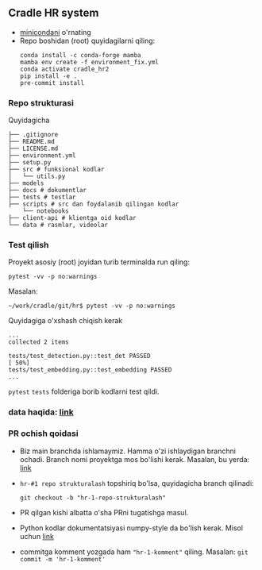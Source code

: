 ## Cradle HR system
- [minicondani](https://docs.conda.io/en/latest/miniconda.html) o'rnating
- Repo boshidan (root) quyidagilarni qiling:
    ```shell
    conda install -c conda-forge mamba
    mamba env create -f environment_fix.yml
    conda activate cradle_hr2
    pip install -e .
    pre-commit install
    ```

### Repo strukturasi
Quyidagicha

    ├── .gitignore
    ├── README.md
    ├── LICENSE.md
    ├── environment.yml
    ├── setup.py
    ├── src # funksional kodlar
    │   └── utils.py
    ├── models
    ├── docs # dokumentlar
    ├── tests # testlar
    ├── scripts # src dan foydalanib qilingan kodlar
        └── notebooks
    ├── client-api # klientga oid kodlar
    └── data # rasmlar, videolar

### Test qilish

Proyekt asosiy (root) joyidan turib terminalda run qiling:

```shell
pytest -vv -p no:warnings
```

Masalan:

```shell
~/work/cradle/git/hr$ pytest -vv -p no:warnings
```

Quyidagiga o'xshash chiqish kerak

```shell
...
collected 2 items

tests/test_detection.py::test_det PASSED                                                                                                                                                                                         [ 50%]
tests/test_embedding.py::test_embedding PASSED
...
```


`pytest` `tests` folderiga borib kodlarni test qildi.

### data haqida: [link](data/DATA.md)

### PR ochish qoidasi
- Biz main branchda ishlamaymiz. Hamma o'zi ishlaydigan branchni ochadi.
Branch nomi proyektga mos bo'lishi kerak.
Masalan, bu yerda: [link](https://github.com/orgs/cradle-uz/projects/2/views/1?layout=board)

- `hr-#1 repo strukturalash` topshiriq bo'lsa, quyidagicha branch qilinadi:

  ```shell
  git checkout -b "hr-1-repo-strukturalash"
  ```
- PR qilgan kishi albatta o'sha PRni tugatishga masul.
- Python kodlar dokumentatsiyasi numpy-style da bo'lish kerak. Misol uchun [link](https://python.plainenglish.io/how-to-write-numpy-style-docstrings-a092121403ba)
- commitga komment yozgada ham `"hr-1-komment"` qiling. Masalan: `git commit -m 'hr-1-komment'`
